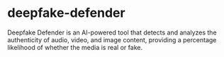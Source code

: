 # deepfake-defender
Deepfake Defender is an AI-powered tool that detects and analyzes the authenticity of audio, video, and image content, providing a percentage likelihood of whether the media is real or fake.
